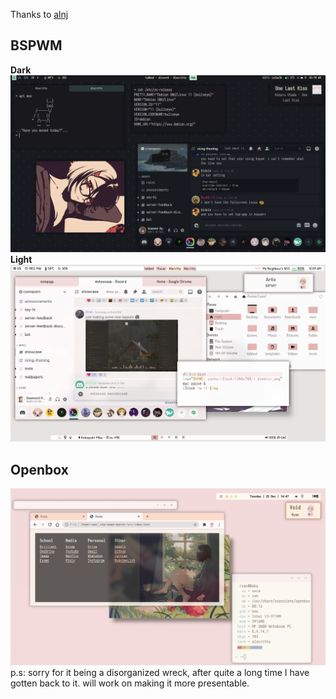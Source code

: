  Thanks to [alnj](https://github.com/alnj)


## BSPWM</br>
**Dark**
![Debian](/Debian/Screenshots/1622234974.png?raw=true "BSPWM")
**Light**
![Artix](/Screenshots/tabbed.png?raw=true "BSPWM")</br>
## Openbox</br>
![Void](/Screenshots/openbox.png?raw=true "Openbox")
p.s: sorry for it being a disorganized wreck, after quite a long time I have gotten back to it. will work on making it more presentable.
